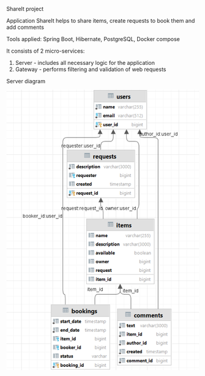 ShareIt project

Application ShareIt helps to share items, create requests to book them and add comments

Tools applied: Spring Boot, Hibernate, PostgreSQL, Docker compose

It consists of 2 micro-services:
1) Server - includes all necessary logic for the application
2) Gateway - performs filtering and validation of web requests

Server diagram

![Diagram](/server.png)
